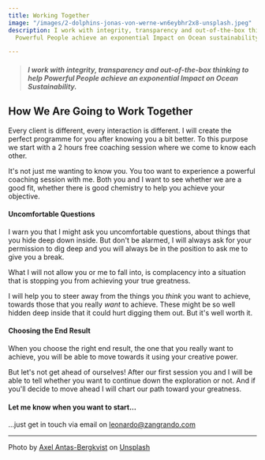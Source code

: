 ```yaml
---
title: Working Together
image: "/images/2-dolphins-jonas-von-werne-wn6eybhr2x8-unsplash.jpeg"
description: I work with integrity, transparency and out-of-the-box thinking to help
  Powerful People achieve an exponential Impact on Ocean sustainability.

---
```

> ##### I work with **integrity**, **transparency** and **out-of-the-box thinking** to help Powerful People achieve an exponential Impact on Ocean Sustainability.

## How We Are Going to Work Together

Every client is different, every interaction is different. I will create the perfect programme for you after knowing you a bit better. To this purpose we start with a 2 hours free coaching session where we come to know each other. 

It's not just me wanting to know you. You too want to experience a powerful coaching session with me. Both you and I want to see whether we are a good fit, whether there is good chemistry to help you achieve your objective.

#### Uncomfortable Questions

I warn you that I might ask you uncomfortable questions, about things that you hide deep down inside. But don't be alarmed, I will always ask for your permission to dig deep and you will always be in the position to ask me to give you a break.

What I will not allow you or me to fall into, is complacency into a situation that is stopping you from achieving your true greatness.

I will help you to steer away from the things you _think_ you want to achieve, towards those that you really _want_ to achieve. These might be so well hidden deep inside that it could hurt digging them out. But it's well worth it.

#### Choosing the End Result

When you choose the right end result, the one that you really want to achieve, you will be able to move towards it using your creative power.

But let's not get ahead of ourselves! After our first session you and I will be able to tell whether you want to continue down the exploration or not. And if you'll decide to move ahead I will chart our path toward your greatness.

#### Let me know when you want to start...

...just get in touch via email on [leonardo@zangrando.com](mailto:leonardo@zangrando.com)

***

Photo by [Axel Antas-Bergkvist](https://unsplash.com/@aabergkvist?utm_source=unsplash&utm_medium=referral&utm_content=creditCopyText) on [Unsplash](https://unsplash.com/?utm_source=unsplash&utm_medium=referral&utm_content=creditCopyText)